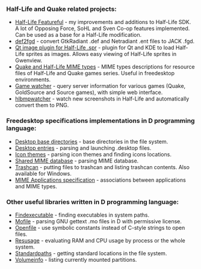 ### Half-Life and Quake related projects:

* [Half-Life Featureful](https://github.com/FreeSlave/halflife-featureful) - my improvements and additions to Half-Life SDK. A lot of Opposing Force, SoHL and Sven Co-op features implemented. Can be used as a base for a Half-Life modification.
* [def2fgd](https://github.com/FreeSlave/def2fgd) - convert GtkRadiant .def and Netradiant .ent files to JACK .fgd.
* [Qt image plugin for Half-Life .spr](https://github.com/FreeSlave/qt-sprite-image-plugin) - plugin for Qt and KDE to load Half-Life sprites as images. Allows easy viewing of Half-Life sprites in Gwenview.
* [Quake and Half-Life MIME types](https://github.com/FreeSlave/qhl-mimetypes) - MIME types descriptions for resource files of Half-Life and Quake games series. Useful in freedesktop environments.
* [Game watcher](https://github.com/FreeSlave/gamewatcher) - query server information for various games (Quake, GoldSource and Source games), with simple web interface.
* [hlbmpwatcher](https://github.com/FreeSlave/hlbmpwatcher) - watch new screenshots in Half-Life and automatically convert them to PNG.

### Freedesktop specifications implementations in D programming language:

* [Desktop base directories](https://github.com/FreeSlave/xdgpaths) - base directories in the file system.
* [Desktop entries](https://github.com/FreeSlave/desktopfile) - parsing and launching .desktop files.
* [Icon themes](https://github.com/FreeSlave/icontheme) - parsing icon themes and finding icons locations.
* [Shared MIME database](https://github.com/FreeSlave/mime) - parsing MIME database.
* [Trashcan](https://github.com/FreeSlave/trashcan) - putting files to trashcan and listing trashcan contents. Also available for Windows.
* [MIME Applications specification](https://github.com/FreeSlave/mimeapps) - associations between applications and MIME types.

### Other useful libraries written in D programming language:

* [Findexecutable](https://github.com/FreeSlave/findexecutable) - finding executables in system paths.
* [Mofile](https://github.com/FreeSlave/mofile) - parsing GNU gettext .mo files in D with permissive license.
* [Openfile](https://github.com/FreeSlave/openfile) - use symbolic constants instead of C-style strings to open files.
* [Resusage](https://github.com/FreeSlave/resusage) - evaluating RAM and CPU usage by process or the whole system.
* [Standardpaths](https://github.com/FreeSlave/standardpaths) - getting standard locations in the file system.
* [Volumeinfo](https://github.com/FreeSlave/volumeinfo) - listing currently mounted partitions.


<!--
**FreeSlave/FreeSlave** is a ✨ _special_ ✨ repository because its `README.md` (this file) appears on your GitHub profile.

Here are some ideas to get you started:

- 🔭 I’m currently working on ...
- 🌱 I’m currently learning ...
- 👯 I’m looking to collaborate on ...
- 🤔 I’m looking for help with ...
- 💬 Ask me about ...
- 📫 How to reach me: ...
- 😄 Pronouns: ...
- ⚡ Fun fact: ...
-->
